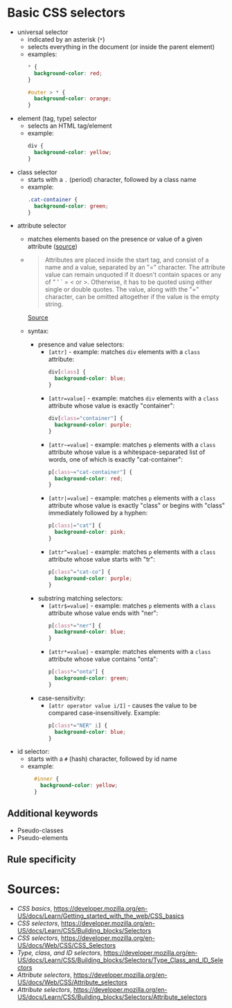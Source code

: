 # Basic CSS selectors
- universal selector
  - indicated by an asterisk (`*`)
  - selects everything in the document (or inside the parent element)
  - examples:
    ```css
    * {
      background-color: red;
    }
    ```
    ```css
    #outer > * {
      background-color: orange;
    }
    ```
- element (tag, type) selector
  - selects an HTML tag/element
  - example:
    ```css
    div {
      background-color: yellow;
    }
    ```
- class selector
  - starts with a `.` (period) character, followed by a class name
  - example:
    ```css
    .cat-container {
      background-color: green;
    }
    ```
- attribute selector 
  - matches elements based on the presence or value of a given attribute ([source](https://developer.mozilla.org/en-US/docs/Web/CSS/Attribute_selectors))
  - > Attributes are placed inside the start tag, and consist of a name and a value, separated by an "=" character. The attribute value can remain unquoted if it doesn't contain spaces or any of " ' ` = < or >. Otherwise, it has to be quoted using either single or double quotes. The value, along with the "=" character, can be omitted altogether if the value is the empty string.

    [Source](https://www.w3.org/TR/2011/WD-html5-20110525/introduction.html)
  - syntax:
    - presence and value selectors:
      - `[attr]` - example: matches `div` elements with a `class` attribute:
        ```css
        div[class] {
          background-color: blue;
        }
        ```
      - `[attr=value]` - example: matches `div` elements with a `class` attribute whose value is exactly "container":
        ```css
        div[class="container"] {
          background-color: purple;
        }
        ```
      - `[attr~=value]` - example: matches `p` elements with a `class` attribute whose value is a whitespace-separated list of words, one of which is exactly "cat-container":
        ```css
        p[class~="cat-container"] {
          background-color: red;
        }
        ```
      - `[attr|=value]` - example: matches `p` elements with a `class` attribute whose value is exactly "class" or begins with "class" immediately followed by a hyphen:
        ```css
        p[class|="cat"] {
          background-color: pink;
        }
        ```
      - `[attr^=value]` - example: matches `p` elements with a `class` attribute whose value starts with "tr":
        ```css
        p[class^="cat-co"] {
          background-color: purple;
        }
        ```
    - substring matching selectors:
      - `[attr$=value]` - example: matches `p` elements with a `class` attribute whose value ends with "ner":
        ```css
        p[class*="ner"] {
          background-color: blue;
        }
        ```
      - `[attr*=value]` - example: matches elements with a `class` attribute whose value contains "onta":
        ```css
        p[class*="onta"] {
          background-color: green;
        }
        ```
    - case-sensitivity:
      - `[attr operator value i/I]` - causes the value to be compared case-insensitively. Example:
        ```css
        p[class*="NER" i] {
          background-color: blue;
        }
        ```
- id selector:
  - starts with a `#` (hash) character, followed by id name
  - example:
    ```css
      #inner {
        background-color: yellow;
      }
    ```
## Additional keywords
- Pseudo-classes
- Pseudo-elements
## Rule specificity

# Sources:
- *CSS basics*, https://developer.mozilla.org/en-US/docs/Learn/Getting_started_with_the_web/CSS_basics
- *CSS selectors*, https://developer.mozilla.org/en-US/docs/Learn/CSS/Building_blocks/Selectors
- *CSS selectors*, https://developer.mozilla.org/en-US/docs/Web/CSS/CSS_Selectors
- *Type, class, and ID selectors*, https://developer.mozilla.org/en-US/docs/Learn/CSS/Building_blocks/Selectors/Type_Class_and_ID_Selectors
- *Attribute selectors*, https://developer.mozilla.org/en-US/docs/Web/CSS/Attribute_selectors
- *Attribute selectors*, https://developer.mozilla.org/en-US/docs/Learn/CSS/Building_blocks/Selectors/Attribute_selectors